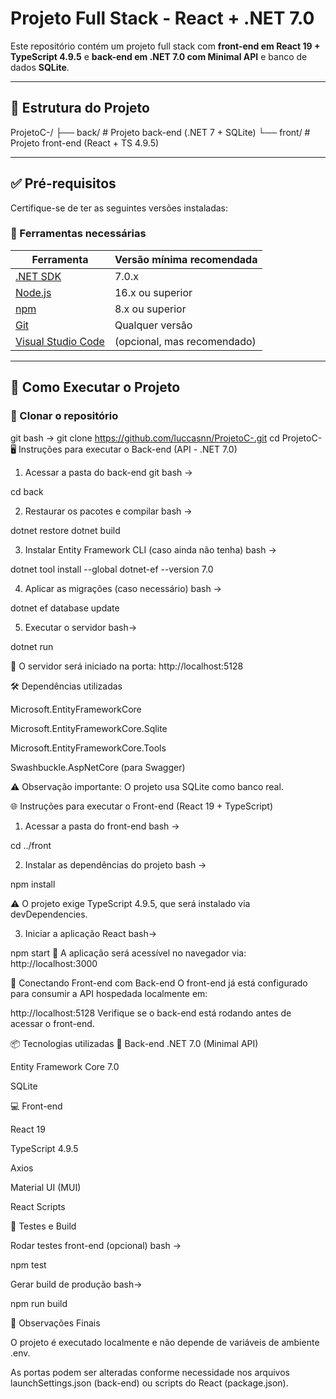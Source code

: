 # Projeto Full Stack - React + .NET 7.0

Este repositório contém um projeto full stack com **front-end em React 19 + TypeScript 4.9.5** e **back-end em .NET 7.0 com Minimal API** e banco de dados **SQLite**.

---

## 📁 Estrutura do Projeto

ProjetoC-/
├── back/ # Projeto back-end (.NET 7 + SQLite)
└── front/ # Projeto front-end (React + TS 4.9.5)


---

## ✅ Pré-requisitos

Certifique-se de ter as seguintes versões instaladas:

### 🧰 Ferramentas necessárias

| Ferramenta         | Versão mínima recomendada         |
|--------------------|-----------------------------------|
| [.NET SDK](https://dotnet.microsoft.com/en-us/download/dotnet/7.0)       | 7.0.x                            |
| [Node.js](https://nodejs.org/)                        | 16.x ou superior                |
| [npm](https://www.npmjs.com/)                         | 8.x ou superior                 |
| [Git](https://git-scm.com/)                           | Qualquer versão                 |
| [Visual Studio Code](https://code.visualstudio.com/)  | (opcional, mas recomendado)     |

---

## 🚀 Como Executar o Projeto

### 🔄 Clonar o repositório

git bash ->
git clone https://github.com/luccasnn/ProjetoC-.git
cd ProjetoC-
🖥️ Instruções para executar o Back-end (API - .NET 7.0)

1. Acessar a pasta do back-end
git bash ->

cd back

2. Restaurar os pacotes e compilar
bash ->

dotnet restore
dotnet build

3. Instalar Entity Framework CLI (caso ainda não tenha)
bash ->

dotnet tool install --global dotnet-ef --version 7.0

4. Aplicar as migrações (caso necessário)
bash ->

dotnet ef database update

5. Executar o servidor
bash->

dotnet run

🔗 O servidor será iniciado na porta: http://localhost:5128

🛠 Dependências utilizadas

Microsoft.EntityFrameworkCore

Microsoft.EntityFrameworkCore.Sqlite

Microsoft.EntityFrameworkCore.Tools

Swashbuckle.AspNetCore (para Swagger)

⚠️ Observação importante:
O projeto usa SQLite como banco real.

🌐 Instruções para executar o Front-end (React 19 + TypeScript)
1. Acessar a pasta do front-end
bash ->

cd ../front

2. Instalar as dependências do projeto
bash ->

npm install

⚠️ O projeto exige TypeScript 4.9.5, que será instalado via devDependencies.

3. Iniciar a aplicação React
bash->

npm start
🔗 A aplicação será acessível no navegador via:
http://localhost:3000

🌉 Conectando Front-end com Back-end
O front-end já está configurado para consumir a API hospedada localmente em:

http://localhost:5128
Verifique se o back-end está rodando antes de acessar o front-end.

📦 Tecnologias utilizadas
🔧 Back-end
.NET 7.0 (Minimal API)

Entity Framework Core 7.0

SQLite


💻 Front-end

React 19

TypeScript 4.9.5

Axios

Material UI (MUI)

React Scripts

🧪 Testes e Build

Rodar testes front-end (opcional)
bash ->

npm test

Gerar build de produção
bash->

npm run build

📝 Observações Finais

O projeto é executado localmente e não depende de variáveis de ambiente .env.

As portas podem ser alteradas conforme necessidade nos arquivos launchSettings.json (back-end) ou scripts do React (package.json).
